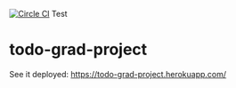 [![Circle CI](https://circleci.com/gh/seanworkcode/todo-grad-project/tree/master.svg?style=svg)](https://circleci.com/gh/seanworkcode/todo-grad-project/tree/master)
Test
# todo-grad-project

See it deployed: https://todo-grad-project.herokuapp.com/
